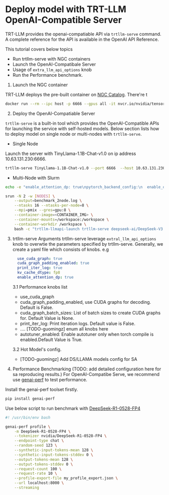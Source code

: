 # Deploy model with TRT-LLM OpenAI-Compatible Server

TRT-LLM provides the openai-compatiable API via `trtllm-serve` command.
 A complete reference for the API is available in the OpenAI API Reference.


 This tutorial covers below topics
 * Run trtllm-serve with NGC containers
 * Launch the OpenAI-Compatibale Server
 * Usage of `extra_llm_api_options` knob
 * Run the Performance benchmark.


1. Launch the NGC container

TRT-LLM deploys the pre-built container on [NGC Catalog](https://catalog.ngc.nvidia.com/orgs/nvidia/teams/tensorrt-llm/containers/release/tags).
There're t
```bash
docker run --rm --ipc host -p 6666 --gpus all -it nvcr.io/nvidia/tensorrt-llm/release:0.21.0rc1
```


2. Deploy the OpenAI-Compatiable Server

`trtllm-serve` is a built-in tool which provides the OpenAI-Compatible APIs for launching the service with self-hosted models.
Below section lists how to deploy model on single node or multi-nodes with `trtllm-serve`.
   * Single Node

Launch the server with TinyLlama-1.1B-Chat-v1.0 on ip address 10.63.131.230:6666.
```bash
trtllm-serve TinyLlama-1.1B-Chat-v1.0 --port 6666  --host 10.63.131.230 --backend pytorch
```
   * Multi-Node with Slurm
```bash
echo -e "enable_attention_dp: true\npytorch_backend_config:\n  enable_overlap_scheduler: true" > extra-llm-api-config.yml

srun -N 2 -w [NODES] \
    --output=benchmark_2node.log \
    --ntasks 16 --ntasks-per-node=8 \
    --mpi=pmix --gres=gpu:8 \
    --container-image=<CONTAINER_IMG> \
    --container-mounts=/workspace:/workspace \
    --container-workdir /workspace \
    bash -c "trtllm-llmapi-launch trtllm-serve deepseek-ai/DeepSeek-V3 --backend pytorch --max_batch_size 161 --max_num_tokens 1160 --tp_size 16 --ep_size 4 --kv_cache_free_gpu_memory_fraction 0.95 --extra_llm_api_options ./extra-llm-api-config.yml"
```

3. trtllm-serve Arguments
   trtllm-serve leverage `extral_llm_api_options` knob to overwtie the parameters specified by trtllm-serve.
   Generally, we create a yaml file which consists of knobs.
   e.g
   ```yaml
     use_cuda_graph: true
     cuda_graph_padding_enabled: true
     print_iter_log: true
     kv_cache_dtype: fp8
     enable_attention_dp: true
   ```

   3.1 Performance knobs list
   * use_cuda_graph
   * cuda_graph_padding_enabled, use CUDA graphs for decoding. Default is False.
   * cuda_graph_batch_sizes: List of batch sizes to create CUDA graphs for. Default Value is None.
   * print_iter_log: Print iteration logs. Default value is False.
   * .... [TODO-guomingz] enum all knobs here
   * autotuner_enabled: Enable autotuner only when torch compile is enabled.Default Value is True.

   3.2 Hot Model's config.

   * [TODO-guomingz] Add DS/LLAMA models config for SA

4. Performance Benchmarking (TODO: add detailed configuration here for sa reproducing results.)
For OpenAI-Compatibe Serve, we recommend use [genai-perf](https://github.com/triton-inference-server/perf_analyzer/blob/main/genai-perf/README.md) to test performance.

Install the genai-perf toolset firstly.
```bash
pip install genai-perf
```

Use below script to run benchmark with [DeepSeek-R1-0528-FP4](https://huggingface.co/nvidia/DeepSeek-R1-0528-FP4)
```bash
#! /usr/bin/env bash

genai-perf profile \
    -m DeepSeek-R1-0528-FP4 \
    --tokenizer nvidia/DeepSeek-R1-0528-FP4 \
    --endpoint-type chat \
    --random-seed 123 \
    --synthetic-input-tokens-mean 128 \
    --synthetic-input-tokens-stddev 0 \
    --output-tokens-mean 128 \
    --output-tokens-stddev 0 \
    --request-count 100 \
    --request-rate 10 \
    --profile-export-file my_profile_export.json \
    --url localhost:8000 \
    --streaming
```
